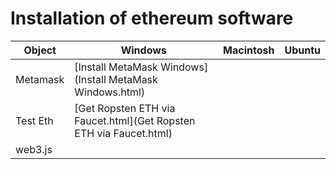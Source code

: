 # Installation of ethereum software


| Object          | Windows                     | Macintosh  |  Ubuntu     |
| --------------- | ---------                   | ---------  | ---------   | 
| Metamask        | [Install MetaMask Windows](Install MetaMask Windows.html)
| Test Eth        | [Get Ropsten ETH via Faucet.html](Get Ropsten ETH via Faucet.html)
| web3.js         |


